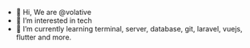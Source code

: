 - 👋 Hi, We are @volative
- 👀 I’m interested in tech
- 🌱 I’m currently learning terminal, server, database, git, laravel, vuejs, flutter and more.


<!---
volative/volative is a ✨ special ✨ repository because its `README.md` (this file) appears on your GitHub profile.
You can click the Preview link to take a look at your changes.
--->
